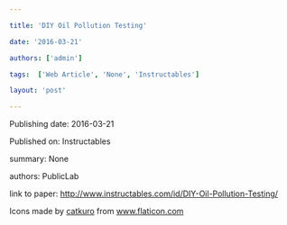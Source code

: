 ---
title: 'DIY Oil Pollution Testing'
date: '2016-03-21'
authors: ['admin']
tags:  ['Web Article', 'None', 'Instructables']
layout: 'post'
---
Publishing date: 2016-03-21

Published on: Instructables

summary: None

authors: PublicLab

link to paper: http://www.instructables.com/id/DIY-Oil-Pollution-Testing/

Icons made by <a href="https://www.flaticon.com/free-icon/bookshelves_3576884" title="catkuro">catkuro</a> from <a href="https://www.flaticon.com/" title="Flaticon"> www.flaticon.com</a>
